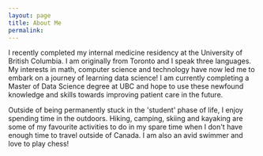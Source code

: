 ```yaml
---
layout: page
title: About Me
permalink: 
---
```


I recently completed my internal medicine residency at the University of British Columbia. I am originally from Toronto and I speak three languages. My interests in math, computer science and technology have now led me to embark on a journey of learning data science! I am currently completing a Master of Data Science degree at UBC and hope to use these newfound knowledge and skills towards improving patient care in the future.

Outside of being permanently stuck in the 'student' phase of life, I enjoy spending time in the outdoors. Hiking, camping, skiing and kayaking are some of my favourite activities to do in my spare time when I don't have enough time to travel outside of Canada. I am also an avid swimmer and love to play chess!